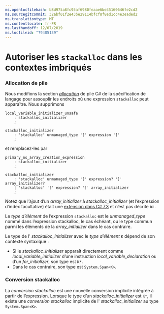 ```yaml
---
ms.openlocfilehash: b8d975a8fc95af6980feaae6be35160646fe2cd2
ms.sourcegitcommit: 32abf01f2e43be29114bfcf8f8ed1cc4e3eaded2
ms.translationtype: MT
ms.contentlocale: fr-FR
ms.lasthandoff: 12/07/2019
ms.locfileid: "79485139"
---
```

# <a name="permit-stackalloc-in-nested-contexts"></a>Autoriser les `stackalloc` dans les contextes imbriqués

### <a name="stack-allocation"></a>Allocation de pile

Nous modifions la section [*allocation*](https://github.com/dotnet/csharplang/blob/master/spec/unsafe-code.md#stack-allocation) de pile C# de la spécification de langage pour assouplir les endroits où une expression `stackalloc` peut apparaître. Nous supprimons

``` antlr
local_variable_initializer_unsafe
    : stackalloc_initializer
    ;

stackalloc_initializer
    : 'stackalloc' unmanaged_type '[' expression ']'
    ;
```

et remplacez-les par

``` antlr
primary_no_array_creation_expression
    : stackalloc_initializer
    ;

stackalloc_initializer
    : 'stackalloc' unmanaged_type '[' expression? ']' array_initializer?
    | 'stackalloc' '[' expression? ']' array_initializer
    ;
```

Notez que l’ajout d’un *array_initializer* à *stackalloc_initializer* (et l’expression d’index facultative) était une [extension dans C# 7,3](https://github.com/dotnet/csharplang/blob/master/proposals/csharp-7.3/stackalloc-array-initializers.md) et n’est pas décrite ici.

Le *type d’élément* de l’expression `stackalloc` est le *unmanaged_type* nommé dans l’expression stackalloc, le cas échéant, ou le type commun parmi les éléments de la *array_initializer* dans le cas contraire.

Le type de l' *stackalloc_initializer* avec le *type d’élément* `K` dépend de son contexte syntaxique :
- Si le *stackalloc_initializer* apparaît directement comme *local_variable_initializer* d’une instruction *local_variable_declaration* ou d’un *for_initializer*, son type est `K*`.
- Dans le cas contraire, son type est `System.Span<K>`.

### <a name="stackalloc-conversion"></a>Conversion stackalloc

La *conversion stackalloc* est une nouvelle conversion implicite intégrée à partir de l’expression. Lorsque le type d’un *stackalloc_initializer* est `K*`, il existe une *conversion stackalloc* implicite de l' *stackalloc_initializer* au type `System.Span<K>`.
